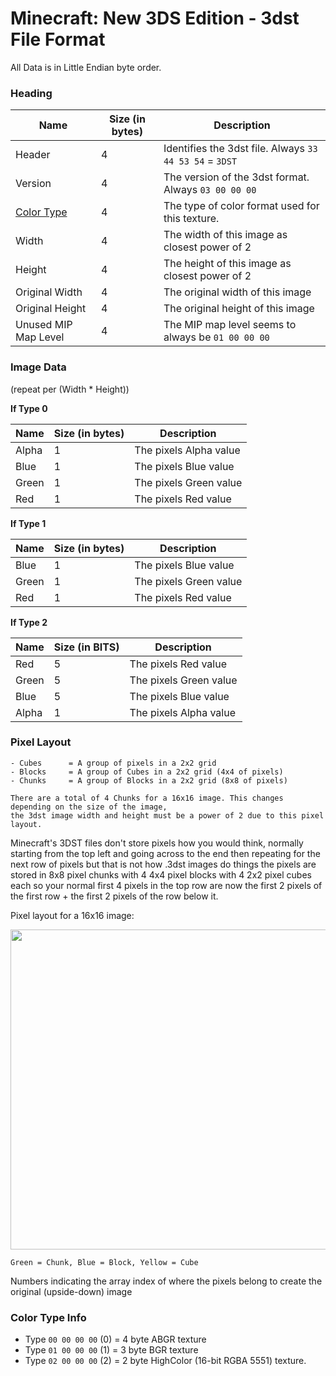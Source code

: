 # Minecraft: New 3DS Edition - 3dst File Format

All Data is in Little Endian byte order.

### Heading

| Name | Size (in bytes) | Description |
|------|-----------------|-------------|
| Header | 4 | Identifies the 3dst file. Always `33 44 53 54` = `3DST` |
| Version | 4 | The version of the 3dst format. Always `03 00 00 00` |
| [Color Type](#color-type-info) | 4 | The type of color format used for this texture. |
| Width | 4 | The width of this image as closest power of 2 |
| Height | 4 | The height of this image as closest power of 2 |
| Original Width | 4 | The original width of this image |
| Original Height | 4 | The original height of this image |
| Unused MIP Map Level | 4 | The MIP map level seems to always be `01 00 00 00` |

### Image Data

(repeat per (Width * Height))

**If Type 0**

| Name | Size (in bytes) | Description |
|------|-----------------|-------------|
| Alpha | 1 | The pixels Alpha value |
| Blue | 1 | The pixels Blue value |
| Green | 1 | The pixels Green value |
| Red | 1 | The pixels Red value |

**If Type 1**

| Name | Size (in bytes) | Description |
|------|-----------------|-------------|
| Blue | 1 | The pixels Blue value |
| Green | 1 | The pixels Green value |
| Red | 1 | The pixels Red value |

**If Type 2**

| Name | Size (in BITS) | Description |
|------|-----------------|-------------|
| Red | 5 | The pixels Red value |
| Green | 5 | The pixels Green value |
| Blue | 5 | The pixels Blue value |
| Alpha | 1 | The pixels Alpha value |

### Pixel Layout

```
- Cubes      = A group of pixels in a 2x2 grid 
- Blocks     = A group of Cubes in a 2x2 grid (4x4 of pixels)
- Chunks     = A group of Blocks in a 2x2 grid (8x8 of pixels)

There are a total of 4 Chunks for a 16x16 image. This changes depending on the size of the image,
the 3dst image width and height must be a power of 2 due to this pixel layout.
```

Minecraft's 3DST files don't store pixels how you would think, normally starting from the top left and going across to the end then repeating for the next row of pixels but that is not how .3dst images do things the pixels are stored in 8x8 pixel chunks with 4 4x4 pixel blocks with 4 2x2 pixel cubes each so your normal first 4 pixels in the top row are now the first 2 pixels of the first row + the first 2 pixels of the row below it.

Pixel layout for a 16x16 image:

<img width=512 src=https://github.com/BJTMastermind/MC3dst-Parser/assets/18742837/3a10acdb-1c16-4656-b870-bcf68b678db7>

`Green = Chunk, Blue = Block, Yellow = Cube`

Numbers indicating the array index of where the pixels belong to create the original (upside-down) image

<h3 id="color-type-info">Color Type Info</h3>

* Type `00 00 00 00` (0) = 4 byte ABGR texture
* Type `01 00 00 00` (1) = 3 byte BGR texture
* Type `02 00 00 00` (2) = 2 byte HighColor (16-bit RGBA 5551) texture.
